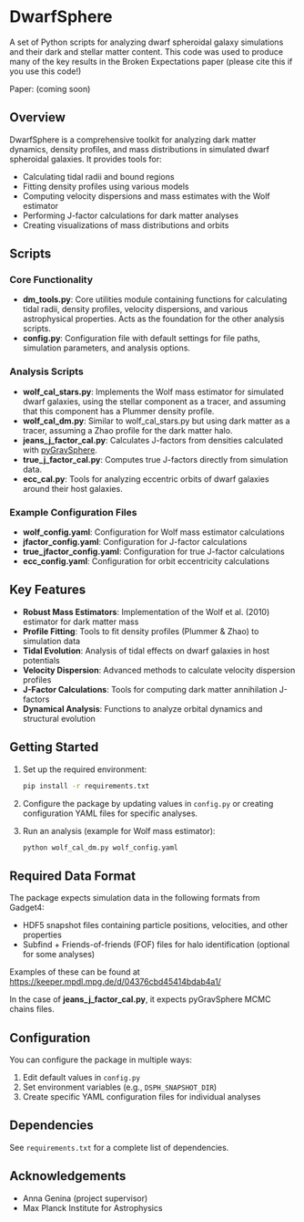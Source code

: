 # DwarfSphere

A set of Python scripts for analyzing dwarf spheroidal galaxy simulations and their dark and stellar matter content. This code was used to produce many of the key results in the Broken Expectations paper (please cite this if you use this code!)

Paper: (coming soon)

## Overview

DwarfSphere is a comprehensive toolkit for analyzing dark matter dynamics, density profiles, and mass distributions in simulated dwarf spheroidal galaxies. It provides tools for:

- Calculating tidal radii and bound regions
- Fitting density profiles using various models
- Computing velocity dispersions and mass estimates with the Wolf estimator
- Performing J-factor calculations for dark matter analyses
- Creating visualizations of mass distributions and orbits

## Scripts

### Core Functionality

- **dm_tools.py**: Core utilities module containing functions for calculating tidal radii, density profiles, velocity dispersions, and various astrophysical properties. Acts as the foundation for the other analysis scripts.
- **config.py**: Configuration file with default settings for file paths, simulation parameters, and analysis options.

### Analysis Scripts

- **wolf_cal_stars.py**: Implements the Wolf mass estimator for simulated dwarf galaxies, using the stellar component as a tracer, and assuming that this component has a Plummer density profile.
- **wolf_cal_dm.py**: Similar to wolf_cal_stars.py but using dark matter as a tracer, assuming a Zhao profile for the dark matter halo.
- **jeans_j_factor_cal.py**: Calculates J-factors from densities calculated with [pyGravSphere](https://github.com/AnnaGenina/pyGravSphere).
- **true_j_factor_cal.py**: Computes true J-factors directly from simulation data.
- **ecc_cal.py**: Tools for analyzing eccentric orbits of dwarf galaxies around their host galaxies.

### Example Configuration Files

- **wolf_config.yaml**: Configuration for Wolf mass estimator calculations
- **jfactor_config.yaml**: Configuration for J-factor calculations
- **true_jfactor_config.yaml**: Configuration for true J-factor calculations
- **ecc_config.yaml**: Configuration for orbit eccentricity calculations

## Key Features

- **Robust Mass Estimators**: Implementation of the Wolf et al. (2010) estimator for dark matter mass
- **Profile Fitting**: Tools to fit density profiles (Plummer & Zhao) to simulation data
- **Tidal Evolution**: Analysis of tidal effects on dwarf galaxies in host potentials
- **Velocity Dispersion**: Advanced methods to calculate velocity dispersion profiles
- **J-Factor Calculations**: Tools for computing dark matter annihilation J-factors
- **Dynamical Analysis**: Functions to analyze orbital dynamics and structural evolution

## Getting Started

1. Set up the required environment:
   ```bash
   pip install -r requirements.txt
   ```

2. Configure the package by updating values in `config.py` or creating configuration YAML files for specific analyses.

3. Run an analysis (example for Wolf mass estimator):
   ```bash
   python wolf_cal_dm.py wolf_config.yaml
   ```

## Required Data Format

The package expects simulation data in the following formats from Gadget4:
- HDF5 snapshot files containing particle positions, velocities, and other properties
- Subfind + Friends-of-friends (FOF) files for halo identification (optional for some analyses)

Examples of these can be found at https://keeper.mpdl.mpg.de/d/04376cbd45414bdab4a1/

In the case of **jeans_j_factor_cal.py**, it expects pyGravSphere MCMC chains files.

## Configuration

You can configure the package in multiple ways:
1. Edit default values in `config.py`
2. Set environment variables (e.g., `DSPH_SNAPSHOT_DIR`)
3. Create specific YAML configuration files for individual analyses

## Dependencies

See `requirements.txt` for a complete list of dependencies.

## Acknowledgements

- Anna Genina (project supervisor)
- Max Planck Institute for Astrophysics
